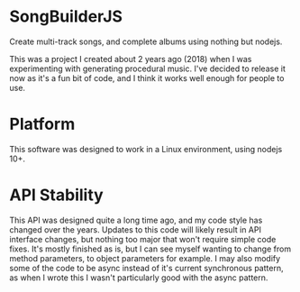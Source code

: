 # SongBuilderJS
Create multi-track songs, and complete albums using nothing but nodejs.

This was a project I created about 2 years ago (2018) when I was experimenting with generating procedural music.  I've decided to release it now as it's a fun bit of code, and I think it works well enough for people to use.

# Platform

This software was designed to work in a Linux environment, using nodejs 10+.

# API Stability

This API was designed quite a long time ago, and my code style has changed over the years.  Updates to this code will likely result in API interface changes, but nothing too major that won't require simple code fixes.  It's mostly finished as is, but I can see myself wanting to change from method parameters, to object parameters for example.  I may also modify some of the code to be async instead of it's current synchronous pattern, as when I wrote this I wasn't particularly good with the async pattern.
